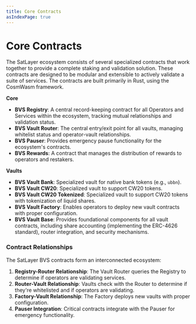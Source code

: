 ```yaml
---
title: Core Contracts
asIndexPage: true
---
```


# Core Contracts

The SatLayer ecosystem consists of several specialized contracts
that work together to provide a complete staking and validation solution.
These contracts are designed to be modular and extensible to actively validate a suite of services.
The contracts are built primarily in Rust, using the CosmWasm framework.

**Core**

- **BVS Registry**:
  A central record-keeping contract for all Operators and Services within the ecosystem, tracking mutual relationships and validation status.
- **BVS Vault Router**:
  The central entry/exit point for all vaults, managing whitelist status and operator-vault relationships.
- **BVS Pauser**:
  Provides emergency pause functionality for the ecosystem's contracts.
- **BVS Rewards**:
  A contract that manages the distribution of rewards to operators and restakers.

**Vaults**

- **BVS Vault Bank**:
  Specialized vault for native bank tokens (e.g., `ubbn`).
- **BVS Vault CW20**:
  Specialized vault to support CW20 tokens.
- **BVS Vault CW20 Tokenized**:
  Specialized vault to support CW20 tokens with tokenization of liquid shares.
- **BVS Vault Factory**:
  Enables operators to deploy new vault contracts with proper configuration.
- **BVS Vault Base**:
  Provides foundational components for all vault contracts,
  including share accounting (implementing the ERC-4626 standard), router integration, and security mechanisms.

### Contract Relationships

The SatLayer BVS contracts form an interconnected ecosystem:

1. **Registry-Router Relationship**:
   The Vault Router queries the Registry to determine if operators are validating services.
2. **Router-Vault Relationship**:
   Vaults check with the Router to determine if they're whitelisted and if operators are validating.
3. **Factory-Vault Relationship**:
   The Factory deploys new vaults with proper configuration.
4. **Pauser Integration**:
   Critical contracts integrate with the Pauser for emergency functionality.
